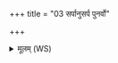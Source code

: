 +++
title = "03 सर्पानुसर्प पुनर्वो"

+++
<details><summary>मूलम् (WS)</summary>

सर्पानुसर्प ।  
पुनर्वो यन्तु यातवः पुनर्जूतिः किमीदिनः ।  
यस्य स्थ तमत्त यो वः प्राहैत्तमत्त स्वा मांसान्यत्त ॥ ३ ॥
</details>